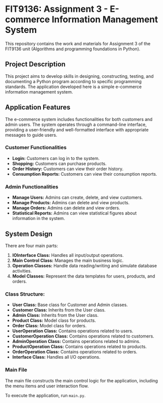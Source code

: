 # FIT9136: Assignment 3 - E-commerce Information Management System

This repository contains the work and materials for Assignment 3 of the FIT9136 unit (Algorithms and programming foundations in Python).

## Project Description
This project aims to develop skills in designing, constructing, testing, and documenting a Python program according to specific programming standards. The application developed here is a simple e-commerce information management system.

## Application Features
The e-commerce system includes functionalities for both customers and admin users. The system operates through a command-line interface, providing a user-friendly and well-formatted interface with appropriate messages to guide users.

### Customer Functionalities
- **Login:** Customers can log in to the system.
- **Shopping:** Customers can purchase products.
- **Order History:** Customers can view their order history.
- **Consumption Reports:** Customers can view their consumption reports.

### Admin Functionalities
- **Manage Users:** Admins can create, delete, and view customers.
- **Manage Products:** Admins can delete and view products.
- **Manage Orders:** Admins can delete and view orders.
- **Statistical Reports:** Admins can view statistical figures about information in the system.

## System Design
There are four main parts:

1. **IOInterface Class:** Handles all input/output operations.
2. **Main Control Class:** Manages the main business logic.
3. **Operation Classes:** Handle data reading/writing and simulate database activities.
4. **Model Classes:** Represent the data templates for users, products, and orders.

### Class Structure:
- **User Class:** Base class for Customer and Admin classes.
- **Customer Class:** Inherits from the User class.
- **Admin Class:** Inherits from the User class.
- **Product Class:** Model class for products.
- **Order Class:** Model class for orders.
- **UserOperation Class:** Contains operations related to users.
- **CustomerOperation Class:** Contains operations related to customers.
- **AdminOperation Class:** Contains operations related to admins.
- **ProductOperation Class:** Contains operations related to products.
- **OrderOperation Class:** Contains operations related to orders.
- **Interface Class:** Handles all I/O operations.

### Main File
The main file constructs the main control logic for the application, including the menu items and user interaction flow.

To execute the application, run `main.py`. 


